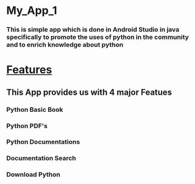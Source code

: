 # My_App_1
### This is simple app which is done in Android Studio in java specifically  to promote the uses of python in the community and to enrich knowledge about python
# <ins>Features</ins>
## This App provides us with 4 major Featues
### Python Basic Book 
### Python PDF's
### Python Documentations
### Documentation Search
### Download Python
